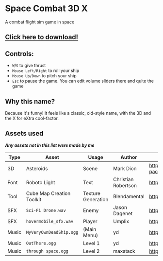 # Space Combat 3D X
A combat flight sim game in space

## [Click here to download!](../../releases/latest)

## Controls:
- `W`/`S` to give thrust
- `Mouse Left/Right` to roll your ship
- `Mouse Up/Down` to pitch your ship
- `Esc` to pause the game. You can edit volume sliders there and quite the game

## Why this name?
Because it's funny! It feels like a classic, old-style name, with the 3D and the X for eXtra cool-factor.

## Assets used
***Any assets not in this list were made by me***

| Type  | Asset                     | Usage              | Author              | Source                                                                     |
|-------|---------------------------|--------------------|---------------------|----------------------------------------------------------------------------|
| 3D    | Asteroids                 | Scene              | Mark Dion           | https://assetstore.unity.com/packages/3d/environments/asteroids-pack-84988 |
| Font  | Roboto Light              | Text               | Christian Robertson | https://fonts.google.com/specimen/Roboto                                   |
| Tool  | Cube Map Creation Toolkit | Texture Generation | Blendamental        | https://www.blendswap.com/blend/17087                                      |
| SFX   | `Sci-Fi Drone.wav`        | Enemy              | Jason Dagenet       | https://opengameart.org/content/sci-fi-drone-loop                          |
| SFX   | `hovermobile_sfx.wav`     | Player             | Umplix              | https://opengameart.org/content/hover-mobile-gun-sfx                       |
| Music | `MyVeryOwnDeadShip.ogg`   | (Main Menu)        | yd                  | https://opengameart.org/content/background-space-track                     |
| Music | `OutThere.ogg`            | Level 1            | yd                  | https://opengameart.org/content/space-music-out-there                      |
| Music | `through space.ogg`       | Level 2            | maxstack            | https://opengameart.org/content/through-space                              |
